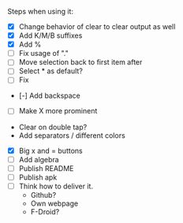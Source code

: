 Steps when using it:

- [x] Change behavior of clear to clear output as well
- [x] Add K/M/B suffixes
- [x] Add %
- [ ] Fix usage of "."
- [ ] Move selection back to first item after 
- [ ] Select * as default?
- [ ] Fix 
- [-] Add backspace
- [ ] Make X more prominent
- Clear on double tap?
- Add separators / different colors
- [x] Big x and = buttons 
- [ ] Add algebra
- [ ] Publish README
- [ ] Publish apk
- [ ] Think how to deliver it.
  - Github? 
  - Own webpage
  - F-Droid?
